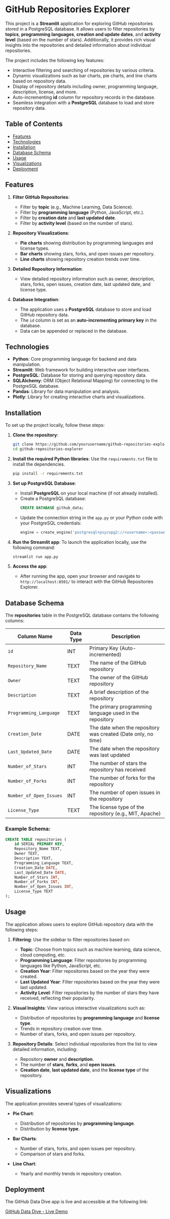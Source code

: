 # GitHub Repositories Explorer

This project is a **Streamlit** application for exploring GitHub repositories stored in a PostgreSQL database. It allows users to filter repositories by **topics**, **programming languages**, **creation and update dates**, and **activity level** (based on the number of stars). Additionally, it provides rich visual insights into the repositories and detailed information about individual repositories. 

The project includes the following key features:
- Interactive filtering and searching of repositories by various criteria.
- Dynamic visualizations such as bar charts, pie charts, and line charts based on repository data.
- Display of repository details including owner, programming language, description, license, and more.
- Auto-incrementing **id** column for repository records in the database.
- Seamless integration with a **PostgreSQL** database to load and store repository data.

## Table of Contents

- [Features](#features)
- [Technologies](#technologies)
- [Installation](#installation)
- [Database Schema](#database-schema)
- [Usage](#usage)
- [Visualizations](#visualizations)
- [Deployment](#deployment)
## Features

1. **Filter GitHub Repositories**:
   - Filter by **topic** (e.g., Machine Learning, Data Science).
   - Filter by **programming language** (Python, JavaScript, etc.).
   - Filter by **creation date** and **last updated date**.
   - Filter by **activity level** (based on the number of stars).
  
2. **Repository Visualizations**:
   - **Pie charts** showing distribution by programming languages and license types.
   - **Bar charts** showing stars, forks, and open issues per repository.
   - **Line charts** showing repository creation trends over time.

3. **Detailed Repository Information**:
   - View detailed repository information such as owner, description, stars, forks, open issues, creation date, last updated date, and license type.

4. **Database Integration**:
   - The application uses a **PostgreSQL** database to store and load GitHub repository data.
   - The `id` column is set as an **auto-incrementing primary key** in the database.
   - Data can be appended or replaced in the database.

## Technologies

- **Python**: Core programming language for backend and data manipulation.
- **Streamlit**: Web framework for building interactive user interfaces.
- **PostgreSQL**: Database for storing and querying repository data.
- **SQLAlchemy**: ORM (Object Relational Mapping) for connecting to the PostgreSQL database.
- **Pandas**: Library for data manipulation and analysis.
- **Plotly**: Library for creating interactive charts and visualizations.

## Installation

To set up the project locally, follow these steps:

1. **Clone the repository**:
    ```bash
    git clone https://github.com/yourusername/github-repositories-explorer.git
    cd github-repositories-explorer
    ```

2. **Install the required Python libraries**:
    Use the `requirements.txt` file to install the dependencies.
    ```bash
    pip install -r requirements.txt
    ```

3. **Set up PostgreSQL Database**:
   - Install **PostgreSQL** on your local machine (if not already installed).
   - Create a PostgreSQL database:
     ```sql
     CREATE DATABASE github_data;
     ```
   - Update the connection string in the `app.py` or your Python code with your PostgreSQL credentials:
     ```python
     engine = create_engine('postgresql+psycopg2://<username>:<password>@localhost:5432/github_data')
     ```

4. **Run the Streamlit app**:
    To launch the application locally, use the following command:
    ```bash
    streamlit run app.py
    ```

5. **Access the app**:
   - After running the app, open your browser and navigate to `http://localhost:8501/` to interact with the GitHub Repositories Explorer.

## Database Schema

The **repositories** table in the PostgreSQL database contains the following columns:

| Column Name            | Data Type   | Description                                                     |
|------------------------|-------------|-----------------------------------------------------------------|
| `id`                   | INT         | Primary Key (Auto-incremented)                                  |
| `Repository_Name`       | TEXT        | The name of the GitHub repository                               |
| `Owner`                | TEXT        | The owner of the GitHub repository                              |
| `Description`          | TEXT        | A brief description of the repository                           |
| `Programming_Language` | TEXT        | The primary programming language used in the repository          |
| `Creation_Date`         | DATE        | The date when the repository was created (Date only, no time)   |
| `Last_Updated_Date`     | DATE        | The date when the repository was last updated                   |
| `Number_of_Stars`       | INT         | The number of stars the repository has received                 |
| `Number_of_Forks`       | INT         | The number of forks for the repository                          |
| `Number_of_Open_Issues` | INT         | The number of open issues in the repository                     |
| `License_Type`          | TEXT        | The license type of the repository (e.g., MIT, Apache)          |

### Example Schema:

```sql
CREATE TABLE repositories (
    id SERIAL PRIMARY KEY,
    Repository_Name TEXT,
    Owner TEXT,
    Description TEXT,
    Programming_Language TEXT,
    Creation_Date DATE,
    Last_Updated_Date DATE,
    Number_of_Stars INT,
    Number_of_Forks INT,
    Number_of_Open_Issues INT,
    License_Type TEXT
);
```


## Usage

The application allows users to explore GitHub repository data with the following steps:

1. **Filtering**: Use the sidebar to filter repositories based on:
   - **Topic**: Choose from topics such as machine learning, data science, cloud computing, etc.
   - **Programming Language**: Filter repositories by programming languages like Python, JavaScript, etc.
   - **Creation Year**: Filter repositories based on the year they were created.
   - **Last Updated Year**: Filter repositories based on the year they were last updated.
   - **Activity Level**: Filter repositories by the number of stars they have received, reflecting their popularity.

2. **Visual Insights**: View various interactive visualizations such as:
   - Distribution of repositories by **programming language** and **license type**.
   - Trends in repository creation over time.
   - Number of stars, forks, and open issues per repository.

3. **Repository Details**: Select individual repositories from the list to view detailed information, including:
   - Repository **owner** and **description**.
   - The number of **stars**, **forks**, and **open issues**.
   - **Creation date**, **last updated date**, and the **license type** of the repository.

## Visualizations

The application provides several types of visualizations:

- **Pie Chart**:
  - Distribution of repositories by **programming language**.
  - Distribution by **license type**.

- **Bar Charts**:
  - Number of stars, forks, and open issues per repository.
  - Comparison of stars and forks.

- **Line Chart**:
  - Yearly and monthly trends in repository creation.

## Deployment

The GitHub Data Dive app is live and accessible at the following link:

[GitHub Data Dive - Live Demo](https://github-data-dive-m7n9.onrender.com/)
